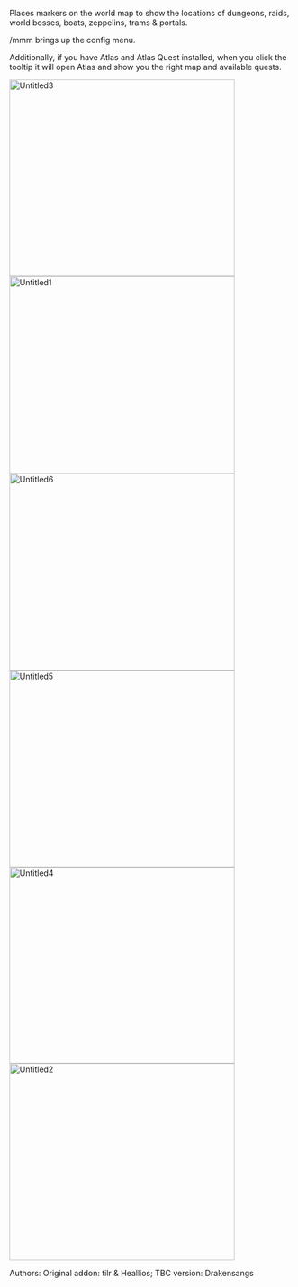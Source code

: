 Places markers on the world map to show the locations of dungeons, raids, world bosses, boats, zeppelins, trams & portals.

/mmm brings up the config menu.

Additionally, if you have Atlas and Atlas Quest installed, when you click the tooltip it will open Atlas and show you the right map and available quests.

<img width="400" height="350" alt="Untitled3" src="https://github.com/user-attachments/assets/42c69362-be89-4448-8a51-bf1bfe8d425d" />
<img width="400" height="350" alt="Untitled1" src="https://github.com/user-attachments/assets/d0bd285e-0374-41c7-8998-cb5f134f8da2" />
<img width="400" height="350" alt="Untitled6" src="https://github.com/user-attachments/assets/b515fdde-306a-41e9-bd17-6539a5053634" />
<img width="400" height="350" alt="Untitled5" src="https://github.com/user-attachments/assets/72e3665e-d6c8-4673-93a4-141778097625" />
<img width="400" height="349" alt="Untitled4" src="https://github.com/user-attachments/assets/ace28036-2dae-4495-8597-2f96994dae6b" />
<img width="400" height="350" alt="Untitled2" src="https://github.com/user-attachments/assets/d109cd95-bd28-4d14-ac65-a76159af74c7" />

Authors: Original addon: tilr & Heallios; TBC version: Drakensangs
